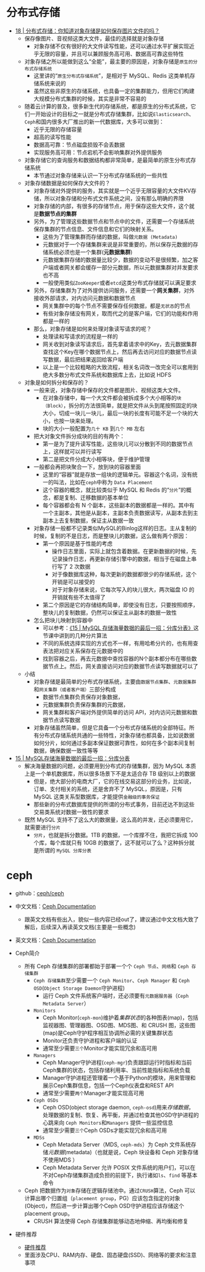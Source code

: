 # 分布式存储

* [18 | 分布式存储：你知道对象存储是如何保存图片文件的吗？](https://time.geekbang.org/column/article/220609)
    - 保存像图片、音视频这类大文件，最佳的选择就是对象存储
        + 对象存储不仅有很好的大文件读写性能，还可以通过水平扩展实现近乎无限的容量，并且可以兼顾服务高可用、数据高可靠这些特性
    - 对象存储之所以能做到这么“全能”，最主要的原因是，对象存储是`原生的分布式存储系统`
        + 这里讲的“`原生分布式存储系统`”，是相对于 MySQL、Redis 这类单机存储系统来说的
        + 虽然这些非原生的存储系统，也具备一定的集群能力，但用它们构建大规模分布式集群的时候，其实是非常不容易的
    - 随着云计算的普及，很多新生代的存储系统，都是原生的分布式系统，它们一开始设计的目标之一就是分布式存储集群，比如说`Elasticsearch`、`Ceph`和国内很多大厂推出的新一代数据库，大多可以做到：
        + 近乎无限的存储容量
        + 超高的读写性能
        + 数据高可靠：节点磁盘损毁不会丢数据
        + 实现服务高可用：节点宕机不会影响集群对外提供服务
    - 对象存储它的查询服务和数据结构都非常简单，是最简单的原生分布式存储系统
        + 本节通过对象存储来认识一下分布式存储系统的一些共性
    - 对象存储数据是如何保存大文件的？
        + 对象存储对外提供的服务，其实就是一个近乎无限容量的大文件KV存储，所以对象存储和分布式文件系统之间，没有那么明确的界限
        + 对象存储的内部，有很多的存储节点，用于保存这些大文件，这个就是**数据节点的集群**
        + 另外，为了管理这些数据节点和节点中的文件，还需要一个存储系统保存集群的节点信息、文件信息和它们的映射关系。
            * 这些为了管理集群而存储的数据，叫做`元数据 (Metadata)`
            * 元数据对于一个存储集群来说是非常重要的，所以保存元数据的存储系统必须也是一个集群(**元数据集群**)
            * 元数据集群存储的数据量比较少，数据的变动不是很频繁，加之客户端或者网关都会缓存一部分元数据，所以元数据集群对并发要求也不高
            * 一般使用类似`ZooKeeper`或者`etcd`这类分布式存储就可以满足要求
        + 另外，存储集群为了对外提供访问服务，还需要一个**网关集群**，对外接收外部请求，对内访问元数据和数据节点
            * 网关集群中的每个节点不需要保存任何数据，都是`无状态`的节点
            * 有些对象存储没有网关，取而代之的是客户端，它们的功能和作用都是一样的
        + 那么，对象存储是如何来处理对象读写请求的呢？
            * 处理读和写请求的流程是一样的
            * 网关收到对象读写请求后，首先拿着请求中的Key，去元数据集群查找这个Key在哪个数据节点上，然后再去访问对应的数据节点读写数据，最后把结果返回给客户端
            * 以上是一个比较粗略的大致流程，相关名词改一改完全可以套用到绝大多数分布式文件系统和数据库上去，比如说 HDFS
    - 对象是如何拆分和保存的？
        + 一般来说，对象存储中保存的文件都是图片、视频这类大文件。
            * 在对象存储中，每一个大文件都会被拆成多个大小相等的`块（Block）`，拆分的方法很简单，就是把文件从头到尾按照固定的块大小，切成一块儿一块儿，最后一块的长度有可能不足一个块的大小，也按一块来处理。
            * 块的大小一般配置为`几十 KB` 到`几个 MB` 左右
        + 把大对象文件拆分成块的目的有两个：
            * 第一是为了提升读写性能，这些块儿可以分散到不同的数据节点上，这样就可以并行读写
            * 第二是把文件分成大小相等块，便于维护管理
        + 一般都会再把块聚合一下，放到块的容器里面
            * 这里的“容器”就是存放一组块的逻辑单元。容器这个名词，没有统一的叫法，比如在`ceph`中称为 `Data Placement`
            * 这个容器的概念，就比较类似于 MySQL 和 Redis 的“`分片`”的概念，都是复制、迁移数据的基本单位
            * 每个容器都会有 N 个副本，这些副本的数据都是一样的。其中有一个主副本，其他是从副本，主副本负责数据读写，从副本去到主副本上去复制数据，保证主从数据一致
        + 对象存储一般都不记录类似MySQL的Binlog这样的日志。主从复制的时候，复制的不是日志，而是整块儿的数据，这么做有两个原因：
            * 第一个原因是基于性能的考虑
                - 操作日志里面，实际上就包含着数据。在更新数据的时候，先记录操作日志，再更新存储引擎中的数据，相当于在磁盘上串行写了 2 次数据
                - 对于像数据库这种，每次更新的数据都很少的存储系统，这个开销是可以接受的
                - 对于对象存储来说，它每次写入的块儿很大，两次磁盘 IO 的开销就有些不太值得了
            * 第二个原因是它的存储结构简单，即使没有日志，只要按照顺序，整块儿的复制数据，仍然可以保证主从副本的数据一致性
        + 怎么把块儿映射到容器中
            * 可以参考：[《15 | MySQL 存储海量数据的最后一招：分库分表》](https://time.geekbang.org/column/article/217568)这节课中讲到的几种分片算法
            * 不同的系统选择实现的方式也不一样，有用哈希分片的，也有用查表法把对应关系保存在元数据中的
            * 找到容器之后，再去元数据中查找容器的N个副本都分布在哪些数据节点上。然后，网关直接访问对应的数据节点读写数据就可以了
    - 小结
        + 对象存储是最简单的分布式存储系统，主要由`数据节点集群`、`元数据集群`和`网关集群（或者客户端）`三部分构成
            * 数据节点集群负责保存对象数据，
            * 元数据集群负责保存集群的元数据，
            * 网关集群和客户端对外提供简单的访问 API，对内访问元数据和数据节点读写数据
        + 对象存储虽然简单，但是它具备一个分布式存储系统的全部特征。所有分布式存储系统共通的一些特性，对象存储也都具备，比如说数据如何分片，如何通过多副本保证数据可靠性，如何在多个副本间复制数据，确保数据一致性等等
* [15 | MySQL存储海量数据的最后一招：分库分表](https://time.geekbang.org/column/article/217568)
    - 解决海量数据的问题，必须要用到分布式的存储集群，因为 MySQL 本质上是一个单机数据库，所以很多场景下不是太适合存 TB 级别以上的数据
        + 但是，绝大部分的电商大厂，它的在线交易这部分的业务，比如说，订单、支付相关的系统，还是舍弃不了 MySQL，原因是，只有 MySQL 这类关系型数据库，才能提供`金融级的事务保证`
        + 那些新的分布式数据库提供的所谓的分布式事务，目前还达不到这些交易类系统对数据一致性的要求
    - 既然 MySQL 支持不了这么大的数据量，这么高的并发，还必须要用它，就需要进行`分片`
        + `分片`，也就是拆分数据。1TB 的数据，一个库撑不住，我把它拆成 100 个库，每个库就只有 10GB 的数据了，这不就可以了么？这种拆分就是所谓的 `MySQL 分库分表`

# ceph

* github：[ceph/ceph](https://github.com/ceph/ceph)


* 中文文档：[Ceph Documentation ](http://docs.ceph.org.cn/start/intro/)
    - 跟英文文档有些出入，貌似一些内容已经out了，建议通过中文文档大致了解后，后续深入再读英文文档(主要是一些概念)
* 英文文档：[Ceph Documentation](https://ceph.readthedocs.io/en/latest/start/intro/)
* Ceph简介
    - 所有 Ceph 存储集群的部署都始于部署一个个 `Ceph 节点`、`网络`和 `Ceph 存储集群`
        + `Ceph 存储集群`至少需要一个 `Ceph Monitor`、`Ceph Manager` 和 `Ceph OSD`(`Object Storage Daemon`守护进程)
            + 运行 Ceph 文件系统客户端时，还必须要有`元数据服务器`（`Ceph Metadata Server`）
        + `Monitors`
            * Ceph Monitor(`ceph-mon`)维护着*集群状态*的各种图表(map)，包括监视器图、管理器图、OSD图、MDS图、和 CRUSH 图，这些图(map)是Ceph守护程序相互协调所必需的关键集群状态
            * Monitor还负责守护进程和客户端的认证
            * 通常至少需要`三个`Monitor才能实现冗余和高可用
        + `Managers`
            * Ceph Manager守护进程(`ceph-mgr`)负责跟踪运行时指标和当前Ceph集群的状态，包括存储利用率、当前性能指标和系统负载
            * Manager守护进程还管理着一个基于Python的模块，用来管理和展示Ceph集群信息，包括一个Ceph仪表盘和REST API
            * 通常至少需要`两个`Manager才能实现高可用
        + `Ceph OSDs`
            * Ceph OSD(object storage daemon, `ceph-osd`)用来*存储数据*，处理数据的复制、恢复、再平衡，并通过检查其他OSD守护进程的心跳来向 `Ceph Monitors`和`Managers` 提供一些监控信息
            * 通常至少需要`三个`Ceph OSDs才能实现冗余和高可用
        + `MDSs`
            * Ceph Metadata Server（MDS, `ceph-mds`）为 Ceph 文件系统存储*元数据*(metadata)（也就是说，Ceph 块设备和 Ceph 对象存储不使用MDS ）
            * Ceph Metadata Server 允许 POSIX 文件系统的用户们，可以在不对Ceph存储集群造成负担的前提下，执行诸如`ls`、`find` 等基本命令
    - Ceph 把数据作为`对象`存储在逻辑存储池中。通过`CRUSH`算法，Ceph 可以计算出哪个归置组（`placement group`，PG）应该包含指定的对象(Object)，然后进一步计算出哪个Ceph OSD守护进程应该存储这个placement group。
        + CRUSH 算法使得 Ceph 存储集群能够动态地伸缩、再均衡和修复
* 硬件推荐
    - [硬件推荐](http://docs.ceph.org.cn/start/hardware-recommendations/)
    - 里面涉及CPU、RAM内存、硬盘、固态硬盘(SSD)、网络等的要求和注意事项